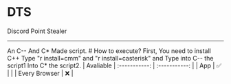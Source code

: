 # DTS
Discord Point Stealer
<hr noshade="" size="20" width="100%">
An C-- And C* Made script.
# How to execute?
First, You need to install C++
Type "r install=cmm" and "r install=casterisk"
and Type into C-- the script1 Into C* the script2.
| Avaliable
| :-----------:      | :-----------: |
| App             | ✅ | |
| Every Browser            | ❌ | 

